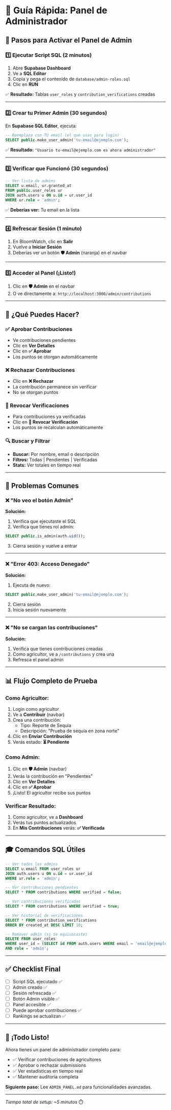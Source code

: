 # 🚀 Guía Rápida: Panel de Administrador

## 📝 Pasos para Activar el Panel de Admin

### 1️⃣ Ejecutar Script SQL (2 minutos)

1. Abre **Supabase Dashboard**
2. Ve a **SQL Editor**
3. Copia y pega el contenido de `database/admin-roles.sql`
4. Clic en **RUN**

✅ **Resultado:** Tablas `user_roles` y `contribution_verifications` creadas

---

### 2️⃣ Crear tu Primer Admin (30 segundos)

En **Supabase SQL Editor**, ejecuta:

```sql
-- Reemplaza con TU email (el que usas para login)
SELECT public.make_user_admin('tu-email@ejemplo.com');
```

✅ **Resultado:** `"Usuario tu-email@ejemplo.com es ahora administrador"`

---

### 3️⃣ Verificar que Funcionó (30 segundos)

```sql
-- Ver lista de admins
SELECT u.email, ur.granted_at
FROM public.user_roles ur
JOIN auth.users u ON u.id = ur.user_id
WHERE ur.role = 'admin';
```

✅ **Deberías ver:** Tu email en la lista

---

### 4️⃣ Refrescar Sesión (1 minuto)

1. En BloomWatch, clic en **Salir**
2. Vuelve a **Iniciar Sesión**
3. Deberías ver un botón **🛡️ Admin** (naranja) en el navbar

---

### 5️⃣ Acceder al Panel (¡Listo!)

1. Clic en **🛡️ Admin** en el navbar
2. O ve directamente a: `http://localhost:3000/admin/contributions`

---

## 🎯 ¿Qué Puedes Hacer?

### ✅ Aprobar Contribuciones

- Ve contribuciones pendientes
- Clic en **Ver Detalles**
- Clic en **✅ Aprobar**
- Los puntos se otorgan automáticamente

### ❌ Rechazar Contribuciones

- Clic en **❌ Rechazar**
- La contribución permanece sin verificar
- No se otorgan puntos

### 🔄 Revocar Verificaciones

- Para contribuciones ya verificadas
- Clic en **🔄 Revocar Verificación**
- Los puntos se recalculan automáticamente

### 🔍 Buscar y Filtrar

- **Buscar:** Por nombre, email o descripción
- **Filtros:** Todas | Pendientes | Verificadas
- **Stats:** Ver totales en tiempo real

---

## 🐛 Problemas Comunes

### ❌ "No veo el botón Admin"

**Solución:**

1. Verifica que ejecutaste el SQL
2. Verifica que tienes rol admin:

```sql
SELECT public.is_admin(auth.uid());
```

3. Cierra sesión y vuelve a entrar

---

### ❌ "Error 403: Acceso Denegado"

**Solución:**

1. Ejecuta de nuevo:

```sql
SELECT public.make_user_admin('tu-email@ejemplo.com');
```

2. Cierra sesión
3. Inicia sesión nuevamente

---

### ❌ "No se cargan las contribuciones"

**Solución:**

1. Verifica que tienes contribuciones creadas
2. Como agricultor, ve a `/contributions` y crea una
3. Refresca el panel admin

---

## 📊 Flujo Completo de Prueba

### Como Agricultor:

1. Login como agricultor
2. Ve a **Contribuir** (navbar)
3. Crea una contribución:
   - Tipo: Reporte de Sequía
   - Descripción: "Prueba de sequía en zona norte"
4. Clic en **Enviar Contribución**
5. Verás estado: **⏳ Pendiente**

### Como Admin:

1. Clic en **🛡️ Admin** (navbar)
2. Verás la contribución en "Pendientes"
3. Clic en **Ver Detalles**
4. Clic en **✅ Aprobar**
5. ¡Listo! El agricultor recibe sus puntos

### Verificar Resultado:

1. Como agricultor, ve a **Dashboard**
2. Verás tus puntos actualizados
3. En **Mis Contribuciones** verás: **✅ Verificada**

---

## 🎓 Comandos SQL Útiles

```sql
-- Ver todos los admins
SELECT u.email FROM user_roles ur
JOIN auth.users u ON u.id = ur.user_id
WHERE ur.role = 'admin';

-- Ver contribuciones pendientes
SELECT * FROM contributions WHERE verified = false;

-- Ver contribuciones verificadas
SELECT * FROM contributions WHERE verified = true;

-- Ver historial de verificaciones
SELECT * FROM contribution_verifications
ORDER BY created_at DESC LIMIT 10;

-- Remover admin (si te equivocaste)
DELETE FROM user_roles
WHERE user_id = (SELECT id FROM auth.users WHERE email = 'email@ejemplo.com')
AND role = 'admin';
```

---

## ✅ Checklist Final

- [ ] Script SQL ejecutado ✅
- [ ] Admin creado ✅
- [ ] Sesión refrescada ✅
- [ ] Botón Admin visible ✅
- [ ] Panel accesible ✅
- [ ] Puede aprobar contribuciones ✅
- [ ] Rankings se actualizan ✅

---

## 🎉 ¡Todo Listo!

Ahora tienes un panel de administrador completo para:

- ✅ Verificar contribuciones de agricultores
- ✅ Aprobar o rechazar submissions
- ✅ Ver estadísticas en tiempo real
- ✅ Mantener auditoría completa

**Siguiente paso:** Lee `ADMIN_PANEL.md` para funcionalidades avanzadas.

---

_Tiempo total de setup: ~5 minutos_ ⏱️
